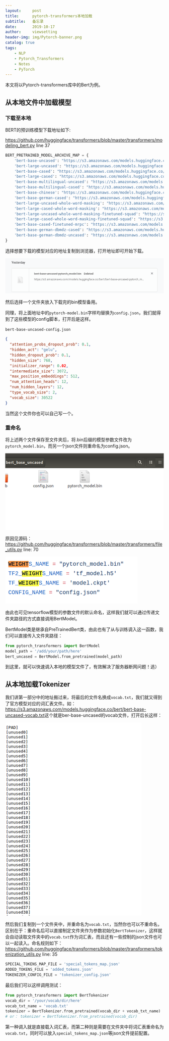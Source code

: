 ```yaml
---
layout:     post
title:      pytorch-transformers本地加载
subtitle:   备忘录
date:       2019-10-17
author:     viewsetting
header-img: img/Pytorch-banner.png
catalog: true
tags:
    - NLP
    - Pytorch_Transformers
    - Notes
    - PyTorch
---
```


本文将以Pytorch-transformers库中的Bert为例。

## 从本地文件中加载模型

### 下载至本地

BERT的预训练模型下载地址如下:

<https://github.com/huggingface/transformers/blob/master/transformers/modeling_bert.py> line 37

```Python
BERT_PRETRAINED_MODEL_ARCHIVE_MAP = {
    'bert-base-uncased': "https://s3.amazonaws.com/models.huggingface.co/bert/bert-base-uncased-pytorch_model.bin",
    'bert-large-uncased': "https://s3.amazonaws.com/models.huggingface.co/bert/bert-large-uncased-pytorch_model.bin",
    'bert-base-cased': "https://s3.amazonaws.com/models.huggingface.co/bert/bert-base-cased-pytorch_model.bin",
    'bert-large-cased': "https://s3.amazonaws.com/models.huggingface.co/bert/bert-large-cased-pytorch_model.bin",
    'bert-base-multilingual-uncased': "https://s3.amazonaws.com/models.huggingface.co/bert/bert-base-multilingual-uncased-pytorch_model.bin",
    'bert-base-multilingual-cased': "https://s3.amazonaws.com/models.huggingface.co/bert/bert-base-multilingual-cased-pytorch_model.bin",
    'bert-base-chinese': "https://s3.amazonaws.com/models.huggingface.co/bert/bert-base-chinese-pytorch_model.bin",
    'bert-base-german-cased': "https://s3.amazonaws.com/models.huggingface.co/bert/bert-base-german-cased-pytorch_model.bin",
    'bert-large-uncased-whole-word-masking': "https://s3.amazonaws.com/models.huggingface.co/bert/bert-large-uncased-whole-word-masking-pytorch_model.bin",
    'bert-large-cased-whole-word-masking': "https://s3.amazonaws.com/models.huggingface.co/bert/bert-large-cased-whole-word-masking-pytorch_model.bin",
    'bert-large-uncased-whole-word-masking-finetuned-squad': "https://s3.amazonaws.com/models.huggingface.co/bert/bert-large-uncased-whole-word-masking-finetuned-squad-pytorch_model.bin",
    'bert-large-cased-whole-word-masking-finetuned-squad': "https://s3.amazonaws.com/models.huggingface.co/bert/bert-large-cased-whole-word-masking-finetuned-squad-pytorch_model.bin",
    'bert-base-cased-finetuned-mrpc': "https://s3.amazonaws.com/models.huggingface.co/bert/bert-base-cased-finetuned-mrpc-pytorch_model.bin",
    'bert-base-german-dbmdz-cased': "https://s3.amazonaws.com/models.huggingface.co/bert/bert-base-german-dbmdz-cased-pytorch_model.bin",
    'bert-base-german-dbmdz-uncased': "https://s3.amazonaws.com/models.huggingface.co/bert/bert-base-german-dbmdz-uncased-pytorch_model.bin",
}
```

选择想要下载的模型对应的地址复制到浏览器，打开地址即可开始下载。

![1](/img/2019-10-17/1.png)

然后选择一个文件夹放入下载完的bin模型备用。

同理，将上面地址中的`pytorch-model.bin`字样均替换为`config.json`，我们就得到了这些模型的config脚本，打开后是这样。

`bert-base-uncased-config.json`

```json
{
  "attention_probs_dropout_prob": 0.1,
  "hidden_act": "gelu",
  "hidden_dropout_prob": 0.1,
  "hidden_size": 768,
  "initializer_range": 0.02,
  "intermediate_size": 3072,
  "max_position_embeddings": 512,
  "num_attention_heads": 12,
  "num_hidden_layers": 12,
  "type_vocab_size": 2,
  "vocab_size": 30522
}
```

当然这个文件你也可以自己写一个。

### 重命名

将上述两个文件保存至文件夹后，将.bin后缀的模型参数文件改为`pytorch_model.bin`，而另一个json文件则重命名为config.json。

![3](/img/2019-10-17/3.png)

原因见源码：<https://github.com/huggingface/transformers/blob/master/transformers/file_utils.py> line: 70

![2](/img/2019-10-17/2.png)

由此也可见tensorflow模型的参数文件的默认命名，这样我们就可以通过传递文件夹路径的方式直接调用BertModel。

BertModel类是继承自PreTrainedBert类，由此也有了从与训练调入这一函数，我们可以直接传入文件夹路径：

```python
from pytorch_transformers import BertModel
model_path = '/add/your/path/here'
bert_uncased = BertModel.from_pretrained(model_path)
```

到这里，就可以快速调入本地的模型文件了，有效解决了服务器断网问题！逃）

## 从本地加载Tokenizer

我们讲第一部分中的地址搬过来，将最后的文件名换成`vocab.txt`，我们就又得到了官方模型对应的词汇表文件。如：<https://s3.amazonaws.com/models.huggingface.co/bert/bert-base-uncased-vocab.txt>这个就是ber-base-uncased的vocab文件，打开后长这样：

![4](/img/2019-10-17/4.png)

然后我们复制到一个文件夹中，并重命名为`vocab.txt`，当然你也可以不重命名，区别在于：重命名后可以直接制定文件夹作为参数初始化`BertTokenizer`，这样就会自动读取文件夹中的`vocab.txt`作为词汇表，而且还有一些控制的json文件也可以一起读入。命名规则如下：<https://github.com/huggingface/transformers/blob/master/transformers/tokenization_utils.py> line: 35

```python
SPECIAL_TOKENS_MAP_FILE = 'special_tokens_map.json'
ADDED_TOKENS_FILE = 'added_tokens.json'
TOKENIZER_CONFIG_FILE = 'tokenizer_config.json'
```

最后我们可以这样调用测试：

```python
from pytorch_transformers import BertTokenizer
vocab_dir = '/your/vocab/dir/here'
vocab_txt_name = 'vocab.txt'
tokenizer = BertTokenizer.from_pretrained(vocab_dir + vocab_txt_name)
# or： tokenizer = BertTokenizer.from_pretrained(vocab_dir)
```



第一种调入就是直接载入词汇表，而第二种则是需要在文件夹中将词汇表重命名为`vocab.txt`，同时可以放入`special_tokens_map.json`等json文件提前配置。
